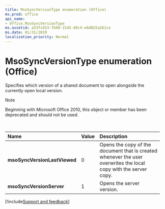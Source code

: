 ```yaml
---
title: MsoSyncVersionType enumeration (Office)
ms.prod: office
api_name:
- Office.MsoSyncVersionType
ms.assetid: a33fc653-fb9d-1545-d9c4-e6d025a261ce
ms.date: 01/31/2019
localization_priority: Normal
---
```



# MsoSyncVersionType enumeration (Office)

Specifies which version of a shared document to open alongside the currently open local version.

> [!NOTE] 
> Beginning with Microsoft Office 2010, this object or member has been deprecated and should not be used.

<br/>

|Name|Value|Description|
|:-----|:-----|:-----|
|**msoSyncVersionLastViewed**|0|Opens the copy of the document that is created whenever the user overwrites the local copy with the server copy.|
|**msoSyncVersionServer**|1|Opens the server version. |

[!include[Support and feedback](~/includes/feedback-boilerplate.md)]